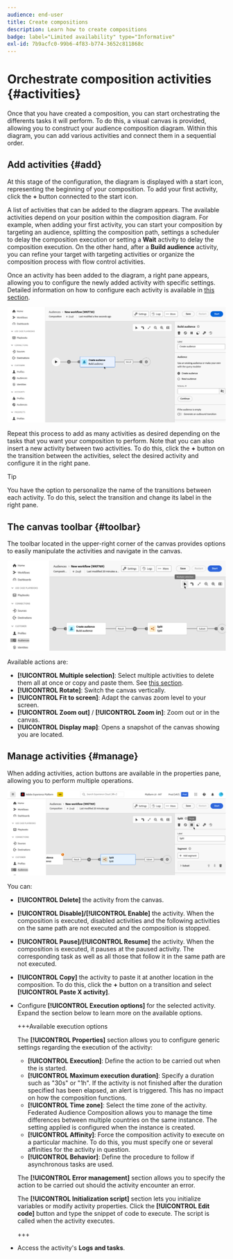 ```yaml
---
audience: end-user
title: Create compositions
description: Learn how to create compositions
badge: label="Limited availability" type="Informative"
exl-id: 7b9acfc0-99b6-4f83-b774-3652c811868c
---
```

# Orchestrate composition activities {#activities}

Once that you have created a composition, you can start orchestrating the differents tasks it will perform. To do this, a visual canvas is provided, allowing you to construct your audience composition diagram. Within this diagram, you can add various activities and connect them in a sequential order.

## Add activities {#add}

At this stage of the configuration, the diagram is displayed with a start icon, representing the beginning of your composition. To add your first activity, click the **+** button connected to the start icon.

A list of activities that can be added to the diagram appears. The available activities depend on your position within the composition diagram. For example, when adding your first activity, you can start your composition by targeting an audience, splitting the composition path, settings a scheduler to delay the composition execution or setting a **Wait** activity to delay the composition execution. On the other hand, after a **Build audience** activity, you can refine your target with targeting activities or organize the composition process with flow control activities.

Once an activity has been added to the diagram, a right pane appears, allowing you to configure the newly added activity with specific settings. Detailed information on how to configure each activity is available in [this section](activities/about-activities.md).

![](assets/composition-create-add.png)

Repeat this process to add as many activities as desired depending on the tasks that you want your composition to perform. Note that you can also insert a new activity between two activities. To do this, click the **+** button on the transition between the activities, select the desired activity and configure it in the right pane.

>[!TIP]
>
>You have the option to personalize the name of the transitions between each activity. To do this, select the transition and change its label in the right pane.

## The canvas toolbar {#toolbar}

The toolbar located in the upper-right corner of the canvas provides options to easily manipulate the activities and navigate in the canvas.

![](assets/canvas-toolbar.png)

Available actions are:

* **[!UICONTROL Multiple selection]**: Select multiple activities to delete them all at once or copy and paste them. See [this section](#copy).
* **[!UICONTROL Rotate]**: Switch the canvas vertically.
* **[!UICONTROL Fit to screen]**: Adapt the canvas zoom level to your screen.
* **[!UICONTROL Zoom out]** / **[!UICONTROL Zoom in]**: Zoom out or in the canvas.
* **[!UICONTROL Display map]**: Opens a snapshot of the canvas showing you are located.

## Manage activities {#manage}

When adding activities, action buttons are available in the properties pane, allowing you to perform multiple operations.

![](assets/activity-actions.png)

You can:

* **[!UICONTROL Delete]** the activity from the canvas.
* **[!UICONTROL Disable]/[!UICONTROL Enable]** the activity. When the composition is executed, disabled activities and the following activities on the same path are not executed and the composition is stopped.
* **[!UICONTROL Pause]/[!UICONTROL Resume]** the activity. When the composition is executed, it pauses at the paused activity. The corresponding task as well as all those that follow it in the same path are not executed.
* **[!UICONTROL Copy]** the activity to paste it at another location in the composition. To do this, click the **+** button on a transition and select **[!UICONTROL Paste X activity]**. <!-- cannot copy multiple activities ? cannot paste in another composition?-->
* Configure **[!UICONTROL Execution options]** for the selected activity. Expand the section below to learn more on the available options.

    +++Available execution options

    The **[!UICONTROL Properties]** section allows you to configure generic settings regarding the execution of the activity:

    * **[!UICONTROL Execution]**: Define the action to be carried out when the is started.
    * **[!UICONTROL Maximum execution duration]**: Specify a duration such as "30s" or "1h". If the activity is not finished after the duration specified has been elapsed, an alert is triggered. This has no impact on how the composition functions.
    * **[!UICONTROL Time zone]**: Select the time zone of the activity. Federated Audience Composition allows you to manage the time differences between multiple countries on the same instance. The setting applied is configured when the instance is created.
    * **[!UICONTROL Affinity]**: Force the composition activity to execute on a particular machine. To do this, you must specify one or several affinities for the activity in question.
    * **[!UICONTROL Behavior]**: Define the procedure to follow if asynchronous tasks are used.

    The **[!UICONTROL Error management]** section allows you to specify the action to be carried out should the activity encounter an error.

    The **[!UICONTROL Initialization script]** section lets you initialize variables or modify activity properties. Click the **[!UICONTROL Edit code]** button and type the snippet of code to execute. The script is called when the activity executes.

    +++

* Access the activity's **Logs and tasks**.
